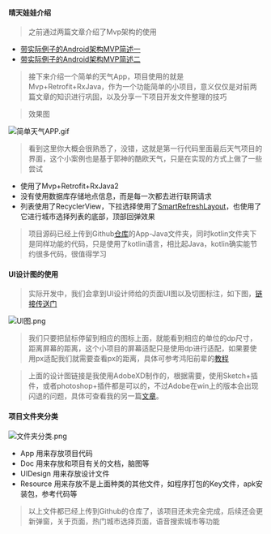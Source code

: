 

#### 晴天娃娃介绍

> 之前通过两篇文章介绍了Mvp架构的使用

- [带实际例子的Android架构MVP简述一](https://www.jianshu.com/p/a05f26e630ce)
- [带实际例子的Android架构MVP简述二](https://www.jianshu.com/p/d00f912d81df)

> 接下来介绍一个简单的天气App，项目使用的就是Mvp+Retrofit+RxJava，作为一个功能简单的小项目，意义仅仅是对前两篇文章的知识进行巩固，以及分享一下项目开发文件整理的技巧

> 效果图

![简单天气APP.gif](https://upload-images.jianshu.io/upload_images/4002920-23e9d7d4d9ba51d6.gif?imageMogr2/auto-orient/strip)


> 看到这里你大概会很熟悉了，没错，这就是第一行代码里面最后天气项目的界面，这个小案例也是基于郭神的酷欧天气，只是在实现的方式上做了一些尝试

- 使用了Mvp+Retrofit+RxJava2
- 没有使用数据库存储地点信息，而是每一次都去进行联网请求
- 列表使用了RecyclerView，下拉选择使用了[SmartRefreshLayout](https://github.com/scwang90/SmartRefreshLayout)，也使用了它进行城市选择列表的底部，顶部回弹效果

> 项目源码已经上传到Github[仓库](https://github.com/13531982270/Sunshine)的App-Java文件夹，同时kotlin文件夹下是同样功能的代码，只是使用了kotlin语言，相比起Java，kotlin确实能节约很多代码，很值得学习





#### **UI设计**图的使用

> 实际开发中，我们会拿到UI设计师给的页面UI图以及切图标注，如下图，[链接传送门](https://xd.adobe.com/spec/eaea2b58-f1fd-4a0f-6403-03bdc9239be3-9cdb/)


![UI图.png](https://upload-images.jianshu.io/upload_images/4002920-e1683b8792ef0f29.png?imageMogr2/auto-orient/strip%7CimageView2/2/w/1240)



> 我们只要把鼠标停留到相应的图标上面，就能看到相应的单位的dp尺寸，距离屏幕的距离，这个小项目的屏幕适配只是使用dp进行适配，如果要使用px适配我们就需要查看px的距离，具体可参考鸿阳前辈的[教程](https://blog.csdn.net/lmj623565791/article/details/45460089)

> 上面的设计图链接是我使用AdobeXD制作的，根据需要，使用Sketch+插件，或者photoshop+插件都是可以的，不过Adobe在win上的版本会出现闪退的问题，具体可查看我的另一篇[文章](https://www.jianshu.com/p/c549c5cb6d6d)。





#### **项目文件夹分类**

![文件夹分类.png](https://upload-images.jianshu.io/upload_images/4002920-4d1f3f26b50ce329.png?imageMogr2/auto-orient/strip%7CimageView2/2/w/1240)


- App 用来存放项目代码
- Doc 用来存放和项目有关的文档，脑图等
- UIDesign 用来存放设计文件
- Resource 用来存放不是上面种类的其他文件，如程序打包的Key文件，apk安装包，参考代码等



> 以上文件都已经上传到Github的仓库了，该项目还未完全完成，后续还会更新弹窗，关于页面，热门城市选择页面，语音搜索城市等功能


